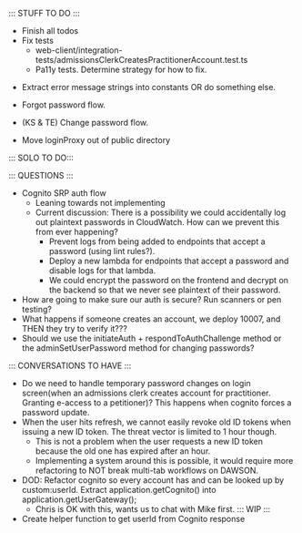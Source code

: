 ::: STUFF TO DO :::
- Finish all todos
- Fix tests
  - web-client/integration-tests/admissionsClerkCreatesPractitionerAccount.test.ts
  - Pa11y tests. Determine strategy for how to fix.
+ Extract error message strings into constants OR do something else.
- Forgot password flow.
+ (KS & TE) Change password flow.
- Move loginProxy out of public directory

::: SOLO TO DO:::


::: QUESTIONS :::
- Cognito SRP auth flow
  - Leaning towards not implementing
  - Current discussion: There is a possibility we could accidentally log out plaintext passwords in CloudWatch. How can we prevent this from ever happening?
    - Prevent logs from being added to endpoints that accept a password (using lint rules?).
    - Deploy a new lambda for endpoints that accept a password and disable logs for that lambda. 
    - We could encrypt the password on the frontend and decrypt on the backend so that we never see plaintext of their password.
- How are going to make sure our auth is secure? Run scanners or pen testing? 
- What happens if someone creates an account, we deploy 10007, and THEN they try to verify it???
- Should we use the initiateAuth + respondToAuthChallenge method or the adminSetUserPassword method for changing passwords?


::: CONVERSATIONS TO HAVE :::
- Do we need to handle temporary password changes on login screen(when an admissions clerk creates account for practitioner. Granting e-access to a petitioner)? This happens when cognito forces a password update.
- When the user hits refresh, we cannot easily revoke old ID tokens when issuing a new ID token. The threat vector is limited to 1 hour though. 
  - This is not a problem when the user requests a new ID token because the old one has expired after an hour. 
  - Implementing a system around this is possible, it would require more refactoring to NOT break multi-tab workflows on DAWSON.
- DOD:  Refactor cognito so every account has and can be looked up by custom:userId. Extract application.getCognito() into application.getUserGateway();
  - Chris is OK with this, wants us to chat with Mike first.
::: WIP :::
- Create helper function to get userId from Cognito response